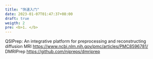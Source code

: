 ```yaml
---
title: "快速入门"
date: 2023-01-07T01:47:37+08:00
draft: true
weigth: 2
pre: <b>1. </b>
---
```



QSIPrep: An integrative platform for preprocessing and reconstructing diffusion MRI
https://www.ncbi.nlm.nih.gov/pmc/articles/PMC8596781/ 
DMRIPrep
https://github.com/nipreps/dmriprep

